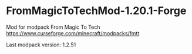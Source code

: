 # FromMagicToTechMod-1.20.1-Forge

Mod for modpack From Magic To Tech
https://www.curseforge.com/minecraft/modpacks/fmtt

Last modpack version: 1.2.51
